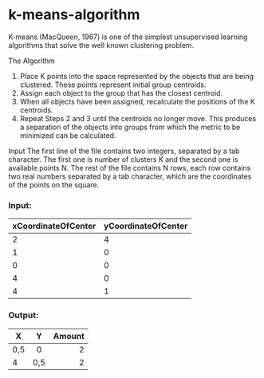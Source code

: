 # k-means-algorithm
K-means (MacQueen, 1967) is one of the simplest unsupervised learning algorithms that solve the well known clustering problem.

The Algorithm
  1. Place K points into the space represented by the objects that are being clustered. These points represent initial group centroids.
  2. Assign each object to the group that has the closest centroid.
  3. When all objects have been assigned, recalculate the positions of the K centroids.
  4. Repeat Steps 2 and 3 until the centroids no longer move. This produces a separation of the objects into groups from which the metric to be minimized can be calculated.
  
Input
The first line of the file contains two integers, separated by a tab character. The first one is number of clusters K and the second one is available points N.
The rest of the file contains N rows, each row contains two real numbers separated by a tab character, which are the coordinates of the points on the square.
### Input:
| xCoordinateOfCenter | yCoordinateOfCenter |
| ------ | ------ |
| 2   |4 |
| 1   |0 | 
| 0   |0 | 
| 4   |0 | 
| 4   |1 | 
### Output:

| X      | Y    | Amount  |
| ------ |:----:| -------:|
| 0,5    | 0    | 2       |
| 4      | 0,5  | 2       |
